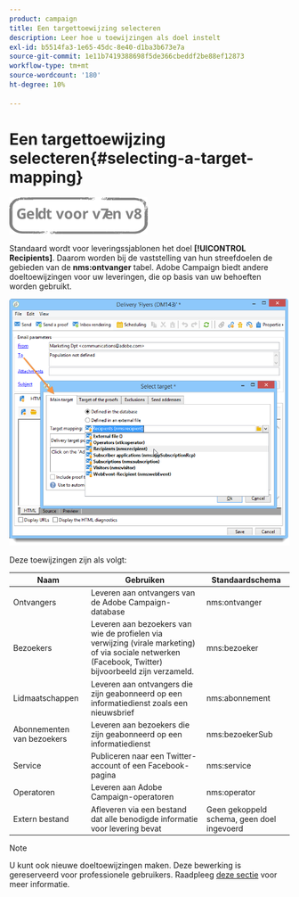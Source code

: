 ```yaml
---
product: campaign
title: Een targettoewijzing selecteren
description: Leer hoe u toewijzingen als doel instelt
exl-id: b5514fa3-1e65-45dc-8e40-d1ba3b673e7a
source-git-commit: 1e11b7419388698f5de366cbeddf2be88ef12873
workflow-type: tm+mt
source-wordcount: '180'
ht-degree: 10%

---
```


# Een targettoewijzing selecteren{#selecting-a-target-mapping}

![](../../assets/common.svg)

Standaard wordt voor leveringssjablonen het doel **[!UICONTROL Recipients]**. Daarom worden bij de vaststelling van hun streefdoelen de gebieden van de **nms:ontvanger** tabel. Adobe Campaign biedt andere doeltoewijzingen voor uw leveringen, die op basis van uw behoeften worden gebruikt.

![](assets/delivery_select_mapping.png)

Deze toewijzingen zijn als volgt:

| Naam | Gebruiken | Standaardschema |
|---|---|---|
| Ontvangers | Leveren aan ontvangers van de Adobe Campaign-database | nms:ontvanger |
| Bezoekers | Leveren aan bezoekers van wie de profielen via verwijzing (virale marketing) of via sociale netwerken (Facebook, Twitter) bijvoorbeeld zijn verzameld. | mns:bezoeker |
| Lidmaatschappen | Leveren aan ontvangers die zijn geabonneerd op een informatiedienst zoals een nieuwsbrief | nms:abonnement |
| Abonnementen van bezoekers | Leveren aan bezoekers die zijn geabonneerd op een informatiedienst | nms:bezoekerSub |
| Service | Publiceren naar een Twitter-account of een Facebook-pagina | nms:service |
| Operatoren | Leveren aan Adobe Campaign-operatoren | nms:operator |
| Extern bestand | Afleveren via een bestand dat alle benodigde informatie voor levering bevat | Geen gekoppeld schema, geen doel ingevoerd |

>[!NOTE]
>
>U kunt ook nieuwe doeltoewijzingen maken. Deze bewerking is gereserveerd voor professionele gebruikers. Raadpleeg [deze sectie](../../configuration/using/target-mapping.md) voor meer informatie.
